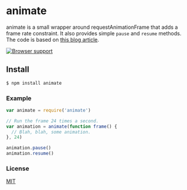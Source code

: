 # animate
animate is a small wrapper around requestAnimationFrame that adds a frame rate constraint. It also provides simple `pause` and `resume` methods. The code is based on [this blog article](http://codetheory.in/controlling-the-frame-rate-with-requestanimationframe/).

[![Browser support](https://ci.testling.com/michaelrhodes/animate.png)](https://ci.testling.com/michaelrhodes/animate)

## Install
```sh
$ npm install animate
```

### Example
``` js
var animate = require('animate')

// Run the frame 24 times a second.
var animation = animate(function frame() {
  // Blah, blah, some animation.
}, 24)

animation.pause()
animation.resume()
```

### License
[MIT](http://opensource.org/licenses/MIT)
